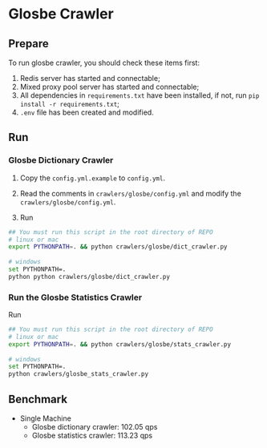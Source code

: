 # Glosbe Crawler

## Prepare

To run glosbe crawler, you should check these items first:

1. Redis server has started and connectable;
2. Mixed proxy pool server has started and connectable;
3. All dependencies in `requirements.txt` have been installed, if not, run `pip install -r requirements.txt`;
4. `.env` file has been created and modified.  

## Run 

### Glosbe Dictionary Crawler 

1. Copy the `config.yml.example` to `config.yml`.
 
2. Read the comments in `crawlers/glosbe/config.yml` and modify the `crawlers/glosbe/config.yml`.

3. Run
 
```bash
## You must run this script in the root directory of REPO
# linux or mac
export PYTHONPATH=. && python crawlers/glosbe/dict_crawler.py
 
# windows
set PYTHONPATH=.
python python crawlers/glosbe/dict_crawler.py
```

### Run the Glosbe Statistics Crawler 

Run
 
```bash
## You must run this script in the root directory of REPO
# linux or mac
export PYTHONPATH=. && python crawlers/glosbe/stats_crawler.py
 
# windows
set PYTHONPATH=.
python crawlers/glosbe_stats_crawler.py
```

## Benchmark
- Single Machine
    - Glosbe dictionary crawler: 102.05 qps
    - Glosbe statistics crawler: 113.23 qps
